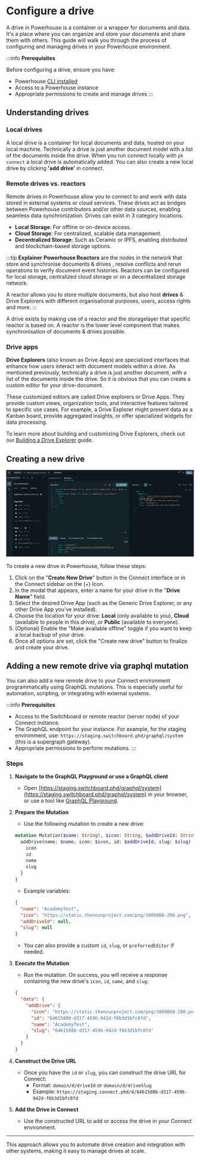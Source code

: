 # Configure a drive

A drive in Powerhouse is a container or a wrapper for documents and data. It's a place where you can organize and store your documents and share them with others. This guide will walk you through the process of configuring and managing drives in your Powerhouse environment.   

:::info **Prerequisites**

Before configuring a drive, ensure you have:
- Powerhouse [CLI installed](/academy/MasteryTrack/BuilderEnvironment/BuilderTools)
- Access to a Powerhouse instance
- Appropriate permissions to create and manage drives
:::

## Understanding drives

### Local drives

A local drive is a container for local documents and data, hosted on your local machine. Technically a drive is just another document model with a list of the documents inside the drive. When you run connect locally with `ph connect` a local drive is automatically added. You can also create a new local drive by clicking **'add drive'** in connect.

### Remote drives vs. reactors 

Remote drives in Powerhouse allow you to connect to and work with data stored in external systems or cloud services. These drives act as bridges between Powerhouse contributors and/or other data sources, enabling seamless data synchronization. Drives can exist in 3 category locations.

- **Local Storage**: For offline or on-device access.
- **Cloud Storage**: For centralized, scalable data management.
- **Decentralized Storage**: Such as Ceramic or IPFS, enabling distributed and blockchain-based storage options.

:::tip **Explainer**
**Powerhouse Reactors** are the nodes in the network that store and synchronise documents & drives , resolve conflicts and rerun operations to verify document event histories. 
Reactors can be configured for local storage, centralized cloud storage or on a decentralized storage network. 

A reactor allows you to store multiple documents, but also host **drives** & Drive Explorers with different organisational purposes, users, access rights and more.
:::

A drive exists by making use of a reactor and the storagelayer that specific reactor is based on. A reactor is the lower level component that makes synchronisation of documents & drives possible. 

### Drive apps 

**Drive Explorers** (also known as Drive Apps) are specialized interfaces that enhance how users interact with document models within a drive. As mentioned previously, technically a drive is just another document, with a list of the documents inside the drive. So it is obvious that you can create a custom editor for your drive-document. 

These customized editors are called Drive explorers or Drive Apps. They provide custom views, organization tools, and interactive features tailored to specific use cases. For example, a Drive Explorer might present data as a Kanban board, provide aggregated insights, or offer specialized widgets for data processing. 

To learn more about building and customizing Drive Explorers, check out our [Building a Drive Explorer](/academy/MasteryTrack/BuildingUserExperiences/BuildingADriveExplorer) guide.


## Creating a new drive

![Create New Drive](./images/CreateNewDrive.png)

To create a new drive in Powerhouse, follow these steps:
1. Click on the "**Create New Drive**" button in the Connect interface or in the Connect sidebar on the (+) Icon. 
2. In the modal that appears, enter a name for your drive in the "**Drive Name**" field.
3. Select the desired Drive App (such as the Generic Drive Explorer, or any other Drive App you've installed).
4. Choose the location for your drive: **Local** (only available to you), **Cloud** (available to people in this drive), or **Public** (available to everyone).
5. (Optional) Enable the "Make available offline" toggle if you want to keep a local backup of your drive.
6. Once all options are set, click the "Create new drive" button to finalize and create your drive.

## Adding a new remote drive via graphql mutation

You can also add a new remote drive to your Connect environment programmatically using GraphQL mutations. This is especially useful for automation, scripting, or integrating with external systems.

:::info **Prerequisites**
- Access to the Switchboard or remote reactor (server node) of your Connect instance.
- The GraphQL endpoint for your instance. For example, for the staging environment, use: `https://staging.switchboard.phd/graphql/system` (this is a supergraph gateway).
- Appropriate permissions to perform mutations.
:::

### Steps
1. **Navigate to the GraphQL Playground or use a GraphQL client**
   - Open [https://staging.switchboard.phd/graphql/system](https://staging.switchboard.phd/graphql/system) in your browser, or use a tool like [GraphQL Playground](https://www.apollographql.com/docs/apollo-server/testing/graphql-playground/).

2. **Prepare the Mutation**
   - Use the following mutation to create a new drive:

   ```graphql
   mutation Mutation($name: String!, $icon: String, $addDriveId: String, $slug: String) {
     addDrive(name: $name, icon: $icon, id: $addDriveId, slug: $slug) {
       icon
       id
       name
       slug
     }
   }
   ```

   - Example variables:
   ```json
   {
     "name": "AcademyTest",
     "icon": "https://static.thenounproject.com/png/3009860-200.png",
     "addDriveId": null,
     "slug": null
   }
   ```
   - You can also provide a custom `id`, `slug`, or `preferredEditor` if needed.

3. **Execute the Mutation**
   - Run the mutation. On success, you will receive a response containing the new drive's `icon`, `id`, `name`, and `slug`:

   ```json
   {
     "data": {
       "addDrive": {
         "icon": "https://static.thenounproject.com/png/3009860-200.png",
         "id": "6461580b-d317-4596-942d-f6b3d1bfc8fd",
         "name": "AcademyTest",
         "slug": "6461580b-d317-4596-942d-f6b3d1bfc8fd"
       }
     }
   }
   ```



4. **Construct the Drive URL**
   - Once you have the `id` or `slug`, you can construct the drive URL for Connect:
     - Format: `domain/d/driveId` or `domain/d/driveSlug`
     - Example: `https://staging.connect.phd/d/6461580b-d317-4596-942d-f6b3d1bfc8fd`

5. **Add the Drive in Connect**
   - Use the constructed URL to add or access the drive in your Connect environment.

---

This approach allows you to automate drive creation and integration with other systems, making it easy to manage drives at scale.



